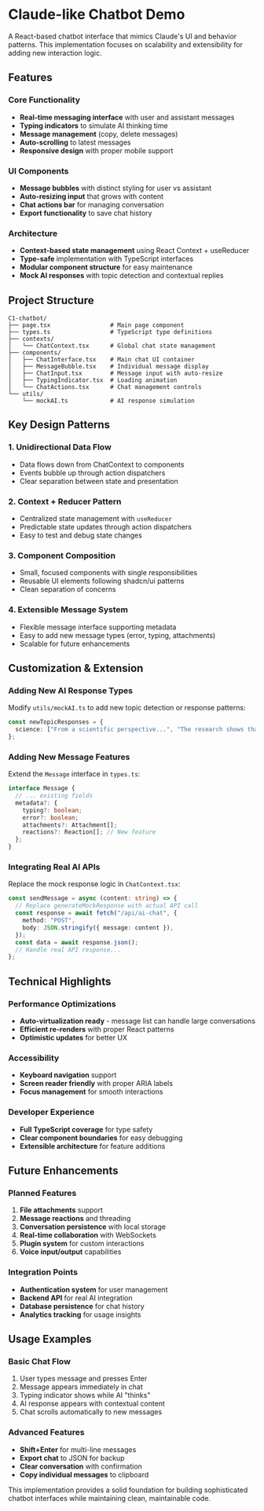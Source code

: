 # Claude-like Chatbot Demo

A React-based chatbot interface that mimics Claude's UI and behavior patterns. This implementation focuses on scalability and extensibility for adding new interaction logic.

## Features

### Core Functionality

- **Real-time messaging interface** with user and assistant messages
- **Typing indicators** to simulate AI thinking time
- **Message management** (copy, delete messages)
- **Auto-scrolling** to latest messages
- **Responsive design** with proper mobile support

### UI Components

- **Message bubbles** with distinct styling for user vs assistant
- **Auto-resizing input** that grows with content
- **Chat actions bar** for managing conversation
- **Export functionality** to save chat history

### Architecture

- **Context-based state management** using React Context + useReducer
- **Type-safe** implementation with TypeScript interfaces
- **Modular component structure** for easy maintenance
- **Mock AI responses** with topic detection and contextual replies

## Project Structure

```
C1-chatbot/
├── page.tsx                 # Main page component
├── types.ts                 # TypeScript type definitions
├── contexts/
│   └── ChatContext.tsx      # Global chat state management
├── components/
│   ├── ChatInterface.tsx    # Main chat UI container
│   ├── MessageBubble.tsx    # Individual message display
│   ├── ChatInput.tsx        # Message input with auto-resize
│   ├── TypingIndicator.tsx  # Loading animation
│   └── ChatActions.tsx      # Chat management controls
└── utils/
    └── mockAI.ts            # AI response simulation
```

## Key Design Patterns

### 1. Unidirectional Data Flow

- Data flows down from ChatContext to components
- Events bubble up through action dispatchers
- Clear separation between state and presentation

### 2. Context + Reducer Pattern

- Centralized state management with `useReducer`
- Predictable state updates through action dispatchers
- Easy to test and debug state changes

### 3. Component Composition

- Small, focused components with single responsibilities
- Reusable UI elements following shadcn/ui patterns
- Clean separation of concerns

### 4. Extensible Message System

- Flexible message interface supporting metadata
- Easy to add new message types (error, typing, attachments)
- Scalable for future enhancements

## Customization & Extension

### Adding New AI Response Types

Modify `utils/mockAI.ts` to add new topic detection or response patterns:

```typescript
const newTopicResponses = {
  science: ["From a scientific perspective...", "The research shows that..."],
};
```

### Adding New Message Features

Extend the `Message` interface in `types.ts`:

```typescript
interface Message {
  // ... existing fields
  metadata?: {
    typing?: boolean;
    error?: boolean;
    attachments?: Attachment[];
    reactions?: Reaction[]; // New feature
  };
}
```

### Integrating Real AI APIs

Replace the mock response logic in `ChatContext.tsx`:

```typescript
const sendMessage = async (content: string) => {
  // Replace generateMockResponse with actual API call
  const response = await fetch("/api/ai-chat", {
    method: "POST",
    body: JSON.stringify({ message: content }),
  });
  const data = await response.json();
  // Handle real API response...
};
```

## Technical Highlights

### Performance Optimizations

- **Auto-virtualization ready** - message list can handle large conversations
- **Efficient re-renders** with proper React patterns
- **Optimistic updates** for better UX

### Accessibility

- **Keyboard navigation** support
- **Screen reader friendly** with proper ARIA labels
- **Focus management** for smooth interactions

### Developer Experience

- **Full TypeScript coverage** for type safety
- **Clear component boundaries** for easy debugging
- **Extensible architecture** for feature additions

## Future Enhancements

### Planned Features

1. **File attachments** support
2. **Message reactions** and threading
3. **Conversation persistence** with local storage
4. **Real-time collaboration** with WebSockets
5. **Plugin system** for custom interactions
6. **Voice input/output** capabilities

### Integration Points

- **Authentication system** for user management
- **Backend API** for real AI integration
- **Database persistence** for chat history
- **Analytics tracking** for usage insights

## Usage Examples

### Basic Chat Flow

1. User types message and presses Enter
2. Message appears immediately in chat
3. Typing indicator shows while AI "thinks"
4. AI response appears with contextual content
5. Chat scrolls automatically to new messages

### Advanced Features

- **Shift+Enter** for multi-line messages
- **Export chat** to JSON for backup
- **Clear conversation** with confirmation
- **Copy individual messages** to clipboard

This implementation provides a solid foundation for building sophisticated chatbot interfaces while maintaining clean, maintainable code.
